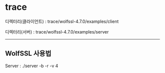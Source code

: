 # trace


디렉터리(클라이언트) :  trace/wolfssl-4.7.0/examples/client

디렉터리(서버) :  trace/wolfssl-4.7.0/examples/server

------------------------------------------------------


WolfSSL 사용법
---

Server : ./server -b -r -v 4
